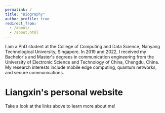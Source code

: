 ```yaml
---
permalink: /
title: "Biography"
author_profile: true
redirect_from: 
  - /about/
  - /about.html
---
```


I am a PhD student at the College of Computing and Data Science, Nanyang Technological University, Singapore. In 2019 and 2022, I received my Bachelor's and Master's degrees in communication engineering from the University of Electronic Science and Technology of China, Chengdu, China. My research interests include mobile edge computing, quantum networks, and secure communications.

Liangxin's personal website
======
Take a look at the links above to learn more about me!
